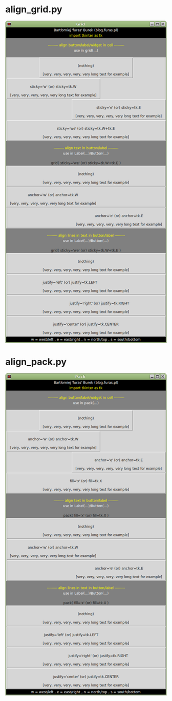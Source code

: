 # align_grid.py

![#1](imgs/python-tkinter-grid.png?raw=true)   

# align_pack.py

![#2](imgs/python-tkinter-pack.png?raw=true)


